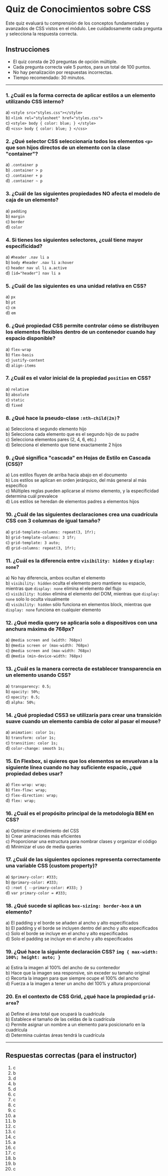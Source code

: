 # Quiz de Conocimientos sobre CSS

Este quiz evaluará tu comprensión de los conceptos fundamentales y avanzados de CSS vistos en el módulo. Lee cuidadosamente cada pregunta y selecciona la respuesta correcta.

## Instrucciones

- El quiz consta de 20 preguntas de opción múltiple.
- Cada pregunta correcta vale 5 puntos, para un total de 100 puntos.
- No hay penalización por respuestas incorrectas.
- Tiempo recomendado: 30 minutos.

---

### 1. ¿Cuál es la forma correcta de aplicar estilos a un elemento utilizando CSS interno?

a) `<style src="styles.css"></style>`  
b) `<link rel="stylesheet" href="styles.css">`  
c) `<style> body { color: blue; } </style>`  
d) `<css> body { color: blue; } </css>`

### 2. ¿Qué selector CSS seleccionaría todos los elementos `<p>` que son hijos directos de un elemento con la clase "container"?

a) `.container p`  
b) `.container > p`  
c) `.container + p`  
d) `.container ~ p`

### 3. ¿Cuál de las siguientes propiedades NO afecta el modelo de caja de un elemento?

a) `padding`  
b) `margin`  
c) `border`  
d) `color`

### 4. Si tienes los siguientes selectores, ¿cuál tiene mayor especificidad?

a) `#header .nav li a`  
b) `body #header .nav li a:hover`  
c) `header nav ul li a.active`  
d) `[id="header"] nav li a`

### 5. ¿Cuál de las siguientes es una unidad relativa en CSS?

a) `px`  
b) `pt`  
c) `cm`  
d) `em`

### 6. ¿Qué propiedad CSS permite controlar cómo se distribuyen los elementos flexibles dentro de un contenedor cuando hay espacio disponible?

a) `flex-wrap`  
b) `flex-basis`  
c) `justify-content`  
d) `align-items`

### 7. ¿Cuál es el valor inicial de la propiedad `position` en CSS?

a) `relative`  
b) `absolute`  
c) `static`  
d) `fixed`

### 8. ¿Qué hace la pseudo-clase `:nth-child(2n)`?

a) Selecciona el segundo elemento hijo  
b) Selecciona cada elemento que es el segundo hijo de su padre  
c) Selecciona elementos pares (2, 4, 6, etc.)  
d) Selecciona el elemento que tiene exactamente 2 hijos

### 9. ¿Qué significa "cascada" en Hojas de Estilo en Cascada (CSS)?

a) Los estilos fluyen de arriba hacia abajo en el documento  
b) Los estilos se aplican en orden jerárquico, del más general al más específico  
c) Múltiples reglas pueden aplicarse al mismo elemento, y la especificidad determina cuál prevalece  
d) Los estilos se heredan de elementos padres a elementos hijos

### 10. ¿Cuál de las siguientes declaraciones crea una cuadrícula CSS con 3 columnas de igual tamaño?

a) `grid-template-columns: repeat(3, 1fr);`  
b) `grid-template-columns: 3 1fr;`  
c) `grid-template: 3 auto;`  
d) `grid-columns: repeat(3, 1fr);`

### 11. ¿Cuál es la diferencia entre `visibility: hidden` y `display: none`?

a) No hay diferencia, ambos ocultan el elemento  
b) `visibility: hidden` oculta el elemento pero mantiene su espacio, mientras que `display: none` elimina el elemento del flujo  
c) `visibility: hidden` elimina el elemento del DOM, mientras que `display: none` solo lo oculta visualmente  
d) `visibility: hidden` sólo funciona en elementos block, mientras que `display: none` funciona en cualquier elemento

### 12. ¿Qué media query se aplicaría solo a dispositivos con una anchura máxima de 768px?

a) `@media screen and (width: 768px)`  
b) `@media screen or (max-width: 768px)`  
c) `@media screen and (max-width: 768px)`  
d) `@media (min-device-width: 768px)`

### 13. ¿Cuál es la manera correcta de establecer transparencia en un elemento usando CSS?

a) `transparency: 0.5;`  
b) `opacity: 50%;`  
c) `opacity: 0.5;`  
d) `alpha: 50%;`

### 14. ¿Qué propiedad CSS3 se utilizaría para crear una transición suave cuando un elemento cambia de color al pasar el mouse?

a) `animation: color 1s;`  
b) `transform: color 1s;`  
c) `transition: color 1s;`  
d) `color-change: smooth 1s;`

### 15. En Flexbox, si quieres que los elementos se envuelvan a la siguiente línea cuando no hay suficiente espacio, ¿qué propiedad debes usar?

a) `flex-wrap: wrap;`  
b) `flex-flow: wrap;`  
c) `flex-direction: wrap;`  
d) `flex: wrap;`

### 16. ¿Cuál es el propósito principal de la metodología BEM en CSS?

a) Optimizar el rendimiento del CSS  
b) Crear animaciones más eficientes  
c) Proporcionar una estructura para nombrar clases y organizar el código  
d) Minimizar el uso de media queries

### 17. ¿Cuál de las siguientes opciones representa correctamente una variable CSS (custom property)?

a) `$primary-color: #333;`  
b) `@primary-color: #333;`  
c) `:root { --primary-color: #333; }`  
d) `var primary-color = #333;`

### 18. ¿Qué sucede si aplicas `box-sizing: border-box` a un elemento?

a) El padding y el borde se añaden al ancho y alto especificados  
b) El padding y el borde se incluyen dentro del ancho y alto especificados  
c) Solo el borde se incluye en el ancho y alto especificados  
d) Solo el padding se incluye en el ancho y alto especificados

### 19. ¿Qué hace la siguiente declaración CSS? `img { max-width: 100%; height: auto; }`

a) Estira la imagen al 100% del ancho de su contenedor  
b) Hace que la imagen sea responsive, sin exceder su tamaño original  
c) Recorta la imagen para que siempre ocupe el 100% del ancho  
d) Fuerza a la imagen a tener un ancho del 100% y altura proporcional

### 20. En el contexto de CSS Grid, ¿qué hace la propiedad `grid-area`?

a) Define el área total que ocupará la cuadrícula  
b) Establece el tamaño de las celdas de la cuadrícula  
c) Permite asignar un nombre a un elemento para posicionarlo en la cuadrícula  
d) Determina cuántas áreas tendrá la cuadrícula

---

## Respuestas correctas (para el instructor)

1. c
2. b
3. d
4. b
5. d
6. c
7. c
8. c
9. c
10. a
11. b
12. c
13. c
14. c
15. a
16. c
17. c
18. b
19. b
20. c 